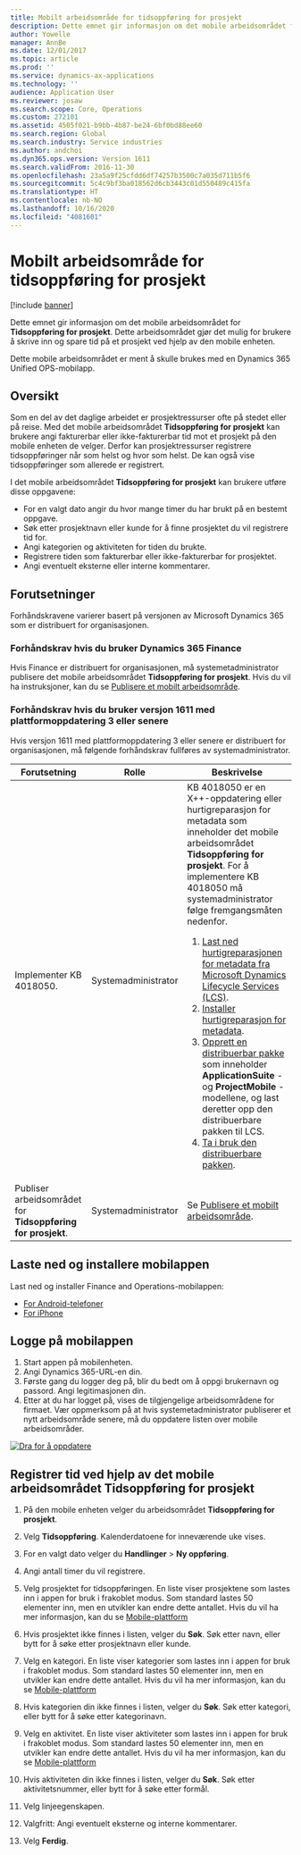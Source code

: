 ```yaml
---
title: Mobilt arbeidsområde for tidsoppføring for prosjekt
description: Dette emnet gir informasjon om det mobile arbeidsområdet for tidsoppføring for prosjekt. Dette arbeidsområdet gjør det mulig for brukere å skrive inn og spare tid på et prosjekt ved hjelp av den mobile enheten.
author: Yowelle
manager: AnnBe
ms.date: 12/01/2017
ms.topic: article
ms.prod: ''
ms.service: dynamics-ax-applications
ms.technology: ''
audience: Application User
ms.reviewer: josaw
ms.search.scope: Core, Operations
ms.custom: 272101
ms.assetid: 4505f021-b9bb-4b87-be24-6bf0bd88ee60
ms.search.region: Global
ms.search.industry: Service industries
ms.author: andchoi
ms.dyn365.ops.version: Version 1611
ms.search.validFrom: 2016-11-30
ms.openlocfilehash: 23a5a9f25cfdd6df74257b3500c7a035d711b5f6
ms.sourcegitcommit: 5c4c9bf3ba018562d6cb3443c01d550489c415fa
ms.translationtype: HT
ms.contentlocale: nb-NO
ms.lasthandoff: 10/16/2020
ms.locfileid: "4081601"
---
```

# <a name="project-time-entry-mobile-workspace"></a>Mobilt arbeidsområde for tidsoppføring for prosjekt

[!include [banner](../includes/banner.md)]

Dette emnet gir informasjon om det mobile arbeidsområdet for **Tidsoppføring for prosjekt**. Dette arbeidsområdet gjør det mulig for brukere å skrive inn og spare tid på et prosjekt ved hjelp av den mobile enheten.

Dette mobile arbeidsområdet er ment å skulle brukes med en Dynamics 365 Unified OPS-mobilapp. 

## <a name="overview"></a>Oversikt
Som en del av det daglige arbeidet er prosjektressurser ofte på stedet eller på reise. Med det mobile arbeidsområdet **Tidsoppføring for prosjekt** kan brukere angi fakturerbar eller ikke-fakturerbar tid mot et prosjekt på den mobile enheten de velger. Derfor kan prosjektressurser registrere tidsoppføringer når som helst og hvor som helst. De kan også vise tidsoppføringer som allerede er registrert. 

I det mobile arbeidsområdet **Tidsoppføring for prosjekt** kan brukere utføre disse oppgavene:

-   For en valgt dato angir du hvor mange timer du har brukt på en bestemt oppgave.
-   Søk etter prosjektnavn eller kunde for å finne prosjektet du vil registrere tid for.
-   Angi kategorien og aktiviteten for tiden du brukte.
-   Registrere tiden som fakturerbar eller ikke-fakturerbar for prosjektet.
-   Angi eventuelt eksterne eller interne kommentarer.

## <a name="prerequisites"></a>Forutsetninger
Forhåndskravene varierer basert på versjonen av Microsoft Dynamics 365 som er distribuert for organisasjonen.

### <a name="prerequisites-if-you-use-dynamics-365-finance"></a>Forhåndskrav hvis du bruker Dynamics 365 Finance
Hvis Finance er distribuert for organisasjonen, må systemetadministrator publisere det mobile arbeidsområdet **Tidsoppføring for prosjekt**. Hvis du vil ha instruksjoner, kan du se [Publisere et mobilt arbeidsområde](https://docs.microsoft.com/dynamics365/fin-ops-core/dev-itpro/mobile-apps/publish-mobile-workspace).

### <a name="prerequisites-if-you-use-version-1611-with-platform-update-3-or-later"></a>Forhåndskrav hvis du bruker versjon 1611 med plattformoppdatering 3 eller senere
Hvis versjon 1611 med plattformoppdatering 3 eller senere er distribuert for organisasjonen, må følgende forhåndskrav fullføres av systemadministrator. 

<table>
<thead>
<tr class="header">
<th>Forutsetning</th>
<th>Rolle</th>
<th>Beskrivelse</th>
</tr>
</thead>
<tbody>
<tr class="odd">

<td>Implementer KB 4018050.</td>
<td>Systemadministrator</td>
<td>KB 4018050 er en X++-oppdatering eller hurtigreparasjon for metadata som inneholder det mobile arbeidsområdet <strong>Tidsoppføring for prosjekt</strong>. For å implementere KB 4018050 må systemadministrator følge fremgangsmåten nedenfor.
<ol>
<li><a href="https://docs.microsoft.com/dynamics365/fin-ops-core/dev-itpro/migration-upgrade/download-hotfix-lcs">Last ned hurtigreparasjonen for metadata fra Microsoft Dynamics Lifecycle Services (LCS)</a>.</li>
<li><a href="https://docs.microsoft.com/dynamics365/fin-ops-core/dev-itpro/migration-upgrade/install-metadata-hotfix-package">Installer hurtigreparasjon for metadata</a>.</li>
<li><a href="https://docs.microsoft.com/dynamics365/fin-ops-core/dev-itpro/deployment/create-apply-deployable-package">Opprett en distribuerbar pakke</a> som inneholder <strong>ApplicationSuite</strong> - og <strong>ProjectMobile</strong> -modellene, og last deretter opp den distribuerbare pakken til LCS.</li>
<li><a href="https://docs.microsoft.com/dynamics365/fin-ops-core/dev-itpro/deployment/apply-deployable-package-system">Ta i bruk den distribuerbare pakken</a>.</li>

</ol></td>
</tr>
<tr class="even">
<td>Publiser arbeidsområdet for <strong>Tidsoppføring for prosjekt</strong>.</td>
<td>Systemadministrator</td>
<td>Se <a href="https://docs.microsoft.com/dynamics365/fin-ops-core/dev-itpro/mobile-apps/publish-mobile-workspace">Publisere et mobilt arbeidsområde</a>.</td>
</tr>
</tbody>
</table>

## <a name="download-and-install-the-mobile-app"></a>Laste ned og installere mobilappen

Last ned og installer Finance and Operations-mobilappen:

-   [For Android-telefoner](https://go.microsoft.com/fwlink/?linkid=850662)
-   [For iPhone](https://go.microsoft.com/fwlink/?linkid=850663)

## <a name="sign-in-to-the-mobile-app"></a>Logge på mobilappen
1.  Start appen på mobilenheten.
2.  Angi Dynamics 365-URL-en din.
3.  Første gang du logger deg på, blir du bedt om å oppgi brukernavn og passord. Angi legitimasjonen din.
4.  Etter at du har logget på, vises de tilgjengelige arbeidsområdene for firmaet. Vær oppmerksom på at hvis systemetadministrator publiserer et nytt arbeidsområde senere, må du oppdatere listen over mobile arbeidsområder.

[![Dra for å oppdatere](./media/pull-to-refresh-list-of-workspaces-183x300.png)](./media/pull-to-refresh-list-of-workspaces.png)

## <a name="enter-time-by-using-the-project-time-entry-mobile-workspace"></a>Registrer tid ved hjelp av det mobile arbeidsområdet Tidsoppføring for prosjekt
1.  På den mobile enheten velger du arbeidsområdet **Tidsoppføring for prosjekt**.
2.  Velg **Tidsoppføring**. Kalenderdatoene for inneværende uke vises.
3.  For en valgt dato velger du **Handlinger** &gt; **Ny oppføring**.
4.  Angi antall timer du vil registrere.
5.  Velg prosjektet for tidsoppføringen. En liste viser prosjektene som lastes inn i appen for bruk i frakoblet modus. Som standard lastes 50 elementer inn, men en utvikler kan endre dette antallet. Hvis du vil ha mer informasjon, kan du se [Mobile-plattform](https://docs.microsoft.com/dynamics365/fin-ops-core/dev-itpro/mobile-apps/mobile-app-home-page)
6.  Hvis prosjektet ikke finnes i listen, velger du **Søk**. Søk etter navn, eller bytt for å søke etter prosjektnavn eller kunde.
7.  Velg en kategori. En liste viser kategorier som lastes inn i appen for bruk i frakoblet modus. Som standard lastes 50 elementer inn, men en utvikler kan endre dette antallet. Hvis du vil ha mer informasjon, kan du se [Mobile-plattform](https://docs.microsoft.com/dynamics365/fin-ops-core/dev-itpro/mobile-apps/mobile-app-home-page)
8.  Hvis kategorien din ikke finnes i listen, velger du **Søk**. Søk etter kategori, eller bytt for å søke etter kategorinavn.
9.  Velg en aktivitet. En liste viser aktiviteter som lastes inn i appen for bruk i frakoblet modus. Som standard lastes 50 elementer inn, men en utvikler kan endre dette antallet. Hvis du vil ha mer informasjon, kan du se [Mobile-plattform](https://docs.microsoft.com/dynamics365/fin-ops-core/dev-itpro/mobile-apps/mobile-app-home-page)
10. Hvis aktiviteten din ikke finnes i listen, velger du **Søk**. Søk etter aktivitetsnummer, eller bytt for å søke etter formål.

11. Velg linjeegenskapen.
12. Valgfritt: Angi eventuelt eksterne og interne kommentarer.
13. Velg **Ferdig**.
